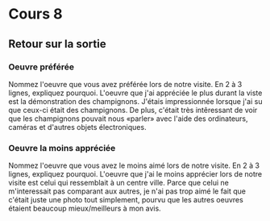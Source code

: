 # Cours 8
## Retour sur la sortie

### Oeuvre préférée
Nommez l'oeuvre que vous avez préférée lors de notre visite. En 2 à 3 lignes, expliquez pourquoi. 
L'oeuvre que j'ai appréciée le plus durant la viste est la démonstration des champignons. J'étais impressionnée lorsque j'ai su que ceux-ci était des champignons. De plus, c'était très intêressant de voir que les champignons pouvait nous «parler» avec l'aide des ordinateurs, caméras et d'autres objets électroniques.

### Oeuvre la moins appréciée
Nommez l'oeuvre que vous avez le moins aimé lors de notre visite. En 2 à 3 lignes, expliquez pourquoi. 
L'oeuvre que j'ai le moins apprécier lors de notre visite est celui qui ressemblait à un centre ville. Parce que celui ne m'interessait pas comparant aux autres, je n'ai pas trop aimé le fait que c'était juste une photo tout simplement, pourvu que les autres oeuvres étaient beaucoup mieux/meilleurs à mon avis. 
